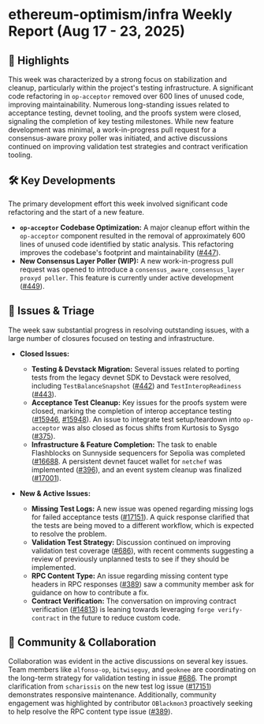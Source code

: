 # ethereum-optimism/infra Weekly Report (Aug 17 - 23, 2025)

## 🚀 Highlights
This week was characterized by a strong focus on stabilization and cleanup, particularly within the project's testing infrastructure. A significant code refactoring in `op-acceptor` removed over 600 lines of unused code, improving maintainability. Numerous long-standing issues related to acceptance testing, devnet tooling, and the proofs system were closed, signaling the completion of key testing milestones. While new feature development was minimal, a work-in-progress pull request for a consensus-aware proxy poller was initiated, and active discussions continued on improving validation test strategies and contract verification tooling.

## 🛠️ Key Developments
The primary development effort this week involved significant code refactoring and the start of a new feature.

- **`op-acceptor` Codebase Optimization:** A major cleanup effort within the `op-acceptor` component resulted in the removal of approximately 600 lines of unused code identified by static analysis. This refactoring improves the codebase's footprint and maintainability ([#447](https://github.com/ethereum-optimism/infra/pull/447)).
- **New Consensus Layer Poller (WIP):** A new work-in-progress pull request was opened to introduce a `consensus_aware_consensus_layer proxyd poller`. This feature is currently under active development ([#449](https://github.com/ethereum-optimism/infra/pull/449)).

## 🐛 Issues & Triage
The week saw substantial progress in resolving outstanding issues, with a large number of closures focused on testing and infrastructure.

- **Closed Issues:**
    - **Testing & Devstack Migration:** Several issues related to porting tests from the legacy devnet SDK to Devstack were resolved, including `TestBalanceSnapshot` ([#442](https://github.com/ethereum-optimism/infra/issues/442)) and `TestInteropReadiness` ([#443](https://github.com/ethereum-optimism/infra/issues/443)).
    - **Acceptance Test Cleanup:** Key issues for the proofs system were closed, marking the completion of interop acceptance testing ([#15946](https://github.com/ethereum-optimism/infra/issues/15946), [#15948](https://github.com/ethereum-optimism/infra/issues/15948)). An issue to integrate test setup/teardown into `op-acceptor` was also closed as focus shifts from Kurtosis to Sysgo ([#375](https://github.com/ethereum-optimism/infra/issues/375)).
    - **Infrastructure & Feature Completion:** The task to enable Flashblocks on Sunnyside sequencers for Sepolia was completed ([#16688](https://github.com/ethereum-optimism/infra/issues/16688]). A persistent devnet faucet wallet for `netchef` was implemented ([#396](https://github.com/ethereum-optimism/infra/issues/396)), and an event system cleanup was finalized ([#17001](https://github.com/ethereum-optimism/infra/issues/17001)).

- **New & Active Issues:**
    - **Missing Test Logs:** A new issue was opened regarding missing logs for failed acceptance tests ([#17151](https://github.com/ethereum-optimism/infra/issues/17151)). A quick response clarified that the tests are being moved to a different workflow, which is expected to resolve the problem.
    - **Validation Test Strategy:** Discussion continued on improving validation test coverage ([#686](https://github.com/ethereum-optimism/infra/issues/686)), with recent comments suggesting a review of previously unplanned tests to see if they should be implemented.
    - **RPC Content Type:** An issue regarding missing content type headers in RPC responses ([#389](https://github.com/ethereum-optimism/infra/issues/389)) saw a community member ask for guidance on how to contribute a fix.
    - **Contract Verification:** The conversation on improving contract verification ([#14813](https://github.com/ethereum-optimism/infra/issues/14813)) is leaning towards leveraging `forge verify-contract` in the future to reduce custom code.

## 💬 Community & Collaboration
Collaboration was evident in the active discussions on several key issues. Team members like `alfonso-op`, `bitwiseguy`, and `geoknee` are coordinating on the long-term strategy for validation testing in issue [#686](https://github.com/ethereum-optimism/infra/issues/686). The prompt clarification from `scharissis` on the new test log issue ([#17151](https://github.com/ethereum-optimism/infra/issues/17151)) demonstrates responsive maintenance. Additionally, community engagement was highlighted by contributor `OBlackmon3` proactively seeking to help resolve the RPC content type issue ([#389](https://github.com/ethereum-optimism/infra/issues/389)).